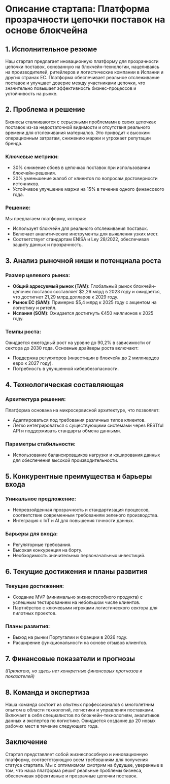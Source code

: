 # Описание стартапа: Платформа прозрачности цепочки поставок на основе блокчейна

## 1. Исполнительное резюме
Наш стартап предлагает иновационную платформу для прозрачности цепочки поставок, основанную на блокчейн-технологии, нацеливаясь на производителей, ритейлеров и логистические компании в Испании и других странах ЕС. Платформа обеспечивает реальное отслеживание поставок и улучшает доверие между участниками цепочки, что значительно повышает эффективность бизнес-процессов и устойчивость на рынке.

## 2. Проблема и решение
Бизнесы сталкиваются с серьезными проблемами в своих цепочках поставок из-за недостаточной видимости и отсутствия реального времени для отслеживания материалов. Это приводит к высоким операционным затратам, снижению маржи и угрожает репутации бренда.

### Ключевые метрики:
- 30% снижение сбоев в цепочках поставок при использовании блокчейн-решения.
- 20% уменьшение жалоб от клиентов по вопросам достоверности источников.
- Устойчивое улучшение маржи на 15% в течение одного финансового года.

### Решение:
Мы предлагаем платформу, которая:
- Использует блокчейн для реального отслеживания поставок.
- Включает аналитические инструменты для выявления узких мест.
- Соответствует стандартам ENISA и Ley 28/2022, обеспечивая защиту данных и прозрачность.

## 3. Анализ рыночной ниши и потенциала роста
### Размер целевого рынка:
- **Общий адресуемый рынок (TAM)**: Глобальный рынок блокчейн-цепочек поставок составляет $2,26 млрд в 2023 году и ожидается, что достигнет 21,29 млрд долларов к 2029 году.
- **Рынок ЕС (SAM)**: Примерно $5,4 млрд к 2025 году с акцентом на логистику и ритейл.
- **Испания (SOM)**: Ожидается достигнуть €450 миллионов к 2025 году.

### Темпы роста:
Ожидается ежегодный рост на уровне до 90,2% в зависимости от сектора до 2030 года. Основные драйверы роста включают:
- Поддержка регуляторов (инвестиции в блокчейн до 2 миллиардов евро к 2027 году).
- Потребность в улучшенной кибербезопасности.

## 4. Технологическая составляющая
### Архитектура решения:
Платформа основана на микросервисной архитектуре, что позволяет:
- Адаптироваться под требования различных типов клиентов.
- Легко интегрироваться с существующими системами через RESTful API и поддерживать стандарты обмена данными.

### Параметры стабильности:
- Использование балансировщиков нагрузки и кэширования данных для обеспечения высокой производительности.

## 5. Конкурентные преимущества и барьеры входа
### Уникальное предложение:
- Непревзойденная прозрачность и стандартизация процессов, соответствие современным требованиям зеленого производства.
- Интеграция с IoT и AI для повышения точности данных.

### Барьеры для входа:
- Регуляторные требования.
- Высокая конкуренция на борту.
- Необходимость значительных первоначальных инвестиций.

## 6. Текущие достижения и планы развития
### Текущие достижения:
- Создание MVP (минимально жизнеспособного продукта) с успешным тестированием на небольшом числе клиентов.
- Партнёрство с ключевыми игроками логистического сектора для пилотных проектов.

### Планы развития:
- Выход на рынки Португалии и Франции в 2026 году.
- Расширение функциональности на основе отзывов клиентов.

## 7. Финансовые показатели и прогнозы
*(Прилагаю, но здесь нет конкретных финансовых прогнозов и показателей)*

## 8. Команда и экспертиза
Наша команда состоит из опытных профессионалов с многолетним опытом в области технологий, логистики и управления поставками. Включает в себя специалистов по блокчейн-технологиям, аналитиков данных и экспертов по логистике. Ожидается создание до 20 новых рабочих мест в течение следующего года.

## Заключение
Стартап представляет собой жизнеспособную и инновационную платформу, соответствующую всем требованиям для получения статуса стартапа. Мы с оптимизмом смотрим на будущее, уверенные в том, что наша платформа решит реальные проблемы бизнеса, обеспечивая эффективные и прозрачные цепочки поставок.